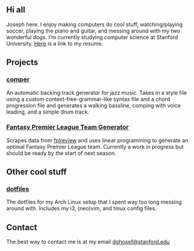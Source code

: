 ## Hi all
Joseph here. I enjoy making computers do cool stuff, watching/playing soccer, playing the piano and guitar, and messing around with my two wonderful dogs. I'm currently studying computer science at Stanford University. [Here](dghosef.github.io/I-have-not-made-a-resume-yet-but-i-will-soon-and-will-post-it-here) is a link to my resume.

## Projects

### [comper](https://github.com/dghosef/comper)
An automatic backing track generator for jazz music. Takes in a style file using a custom context-free-grammar-like syntax file and a chord progression file and generates a walking bassline, comping with voice leading, and a simple drum track.

### [Fantasy Premier League Team Generator](https://github.com/dghosef/FPL-team-generator)
Scrapes data from [fplreview](https://fplreview.com/) and uses linear programming to generate an optimal Fantasy Premier League team. Currently a work in progress but should be ready by the start of next season.

## Other cool stuff

### [dotfiles](https://github.com/dghosef/dotfiles)
The dotfiles for my Arch Linux setup that I spent way too long messing around with. Includes my i3, (neo)vim, and tmux config files.

## Contact
The best way to contact me is at my email [dghosef@stanford.edu](mailto:dghosef@stanford.edu)

